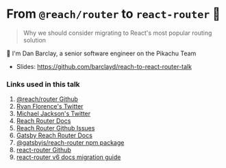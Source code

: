 # From `@reach/router` to `react-router` 🚀

> Why we should consider migrating to React's most popular routing solution 

👋 I'm Dan Barclay, a senior software engineer on the Pikachu Team

- Slides: https://github.com/barclayd/reach-to-react-router-talk

### Links used in this talk

1. [@reach/router Github](https://github.com/reach/router)
2. [Ryan Florence's Twitter](https://twitter.com/ryanflorence)
3. [Michael Jackson's Twitter](https://twitter.com/mjacksob)
4. [Reach Router Docs](https://reach.tech/router)
5. [Reach Router Github Issues](https://github.com/reach/router/issues)
6. [Gatsby Reach Router Docs](https://www.gatsbyjs.com/docs/reach-router-and-gatsby)
7. [@gatsbyjs/reach-router npm package](https://www.npmjs.com/package/@gatsbyjs/reach-router)
8. [react-router Github](https://github.com/remix-run/react-router)
9. [react-router v6 docs migration guide](https://reactrouter.com/en/main/upgrading/reach)


